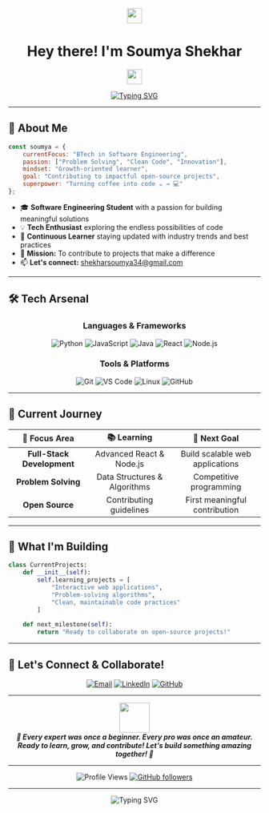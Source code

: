 <div align="center">
  <img src="https://media.giphy.com/media/hvRJCLFzcasrR4ia7z/giphy.gif" width="30px"/>
  <h1>Hey there! I'm Soumya Shekhar</h1>
  <img src="https://media.giphy.com/media/WUlplcMpOCEmTGBtBW/giphy.gif" width="30">
</div>

<div align="center">
  
  [![Typing SVG](https://readme-typing-svg.herokuapp.com?font=Fira+Code&pause=1000&color=36BCF7&center=true&vCenter=true&width=435&lines=Software+Engineering+Student;Tech+Enthusiast;Future+Open+Source+Contributor;Always+Learning+New+Things;Building+Tomorrow's+Solutions)](https://git.io/typing-svg)
  
</div>

---

## 🚀 About Me

```javascript
const soumya = {
    currentFocus: "BTech in Software Engineering",
    passion: ["Problem Solving", "Clean Code", "Innovation"],
    mindset: "Growth-oriented learner",
    goal: "Contributing to impactful open-source projects",
    superpower: "Turning coffee into code ☕ → 💻"
};
```

- 🎓 **Software Engineering Student** with a passion for building meaningful solutions
- 💡 **Tech Enthusiast** exploring the endless possibilities of code
- 🌱 **Continuous Learner** staying updated with industry trends and best practices
- 🎯 **Mission:** To contribute to projects that make a difference
- 📫 **Let's connect:** [shekharsoumya34@gmail.com](mailto:shekharsoumya34@gmail.com)

---

## 🛠️ Tech Arsenal

<div align="center">

### Languages & Frameworks
![Python](https://img.shields.io/badge/Python-3776AB?style=for-the-badge&logo=python&logoColor=white)
![JavaScript](https://img.shields.io/badge/JavaScript-F7DF1E?style=for-the-badge&logo=javascript&logoColor=black)
![Java](https://img.shields.io/badge/Java-ED8B00?style=for-the-badge&logo=java&logoColor=white)
![React](https://img.shields.io/badge/React-20232A?style=for-the-badge&logo=react&logoColor=61DAFB)
![Node.js](https://img.shields.io/badge/Node.js-43853D?style=for-the-badge&logo=node.js&logoColor=white)

### Tools & Platforms
![Git](https://img.shields.io/badge/Git-F05032?style=for-the-badge&logo=git&logoColor=white)
![VS Code](https://img.shields.io/badge/VS_Code-007ACC?style=for-the-badge&logo=visual-studio-code&logoColor=white)
![Linux](https://img.shields.io/badge/Linux-FCC624?style=for-the-badge&logo=linux&logoColor=black)
![GitHub](https://img.shields.io/badge/GitHub-100000?style=for-the-badge&logo=github&logoColor=white)

</div>

---

## 🎯 Current Journey

<div align="center">

| 🌟 **Focus Area** | 📚 **Learning** | 🎯 **Next Goal** |
|:---:|:---:|:---:|
| **Full-Stack Development** | Advanced React & Node.js | Build scalable web applications |
| **Problem Solving** | Data Structures & Algorithms | Competitive programming |
| **Open Source** | Contributing guidelines | First meaningful contribution |

</div>

---

## 🌟 What I'm Building

```python
class CurrentProjects:
    def __init__(self):
        self.learning_projects = [
            "Interactive web applications",
            "Problem-solving algorithms",
            "Clean, maintainable code practices"
        ]
        
    def next_milestone(self):
        return "Ready to collaborate on open-source projects!"
```

---

## 🤝 Let's Connect & Collaborate!

<div align="center">

[![Email](https://img.shields.io/badge/Email-D14836?style=for-the-badge&logo=gmail&logoColor=white)](mailto:shekharsoumya34@gmail.com)
[![LinkedIn](https://img.shields.io/badge/LinkedIn-0077B5?style=for-the-badge&logo=linkedin&logoColor=white)](https://www.linkedin.com/in/soumya-shekhar-973039287/)
[![GitHub](https://img.shields.io/badge/GitHub-100000?style=for-the-badge&logo=github&logoColor=white)](https://github.com/SS-S3)

</div>

---

<div align="center">
  <img src="https://media.giphy.com/media/LnQjpWaON8nhr21vNW/giphy.gif" width="60"> 
  <br>
  <em><b>🚀 Every expert was once a beginner. Every pro was once an amateur.</b></em>
  <br>
  <em><b>Ready to learn, grow, and contribute! Let's build something amazing together! 🌟</b></em>
</div>

---

<div align="center">
  
  ![Profile Views](https://komarev.com/ghpvc/?username=SS-S3&color=brightgreen&style=flat-square)
  [![GitHub followers](https://img.shields.io/github/followers/SS-S3?style=social)](https://github.com/SS-S3)
  
</div>

---

<div align="center">
  <img src="https://readme-typing-svg.herokuapp.com?font=Fira+Code&size=12&pause=1000&color=36BCF7&center=true&vCenter=true&width=435&lines=💡+Ideas+into+Reality;🔥+Passion+Driven+Development;🌟+Future+Tech+Leader" alt="Typing SVG" />
</div>

<!---
SS-S3/SS-S3 is a ✨ special ✨ repository because its `README.md` (this file) appears on your GitHub profile.
You can click the Preview link to take a look at your changes.
--->
